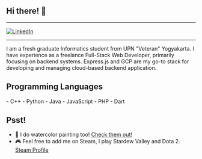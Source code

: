## Hi there! 👋
---

[![LinkedIn](https://img.shields.io/badge/linkedin-%230077B5.svg?style=for-the-badge&logo=linkedin&logoColor=white&link=https://www.linkedin.com/in/al-jauzi-abdurrohman-4848881a7/)](https://www.linkedin.com/in/al-jauzi-abdurrohman-4848881a7/)

---


I am a fresh graduate Informatics student from UPN "Veteran" Yogyakarta. I have experience as a freelance Full-Stack Web Developer, primarily focusing on backend systems. Express.js and GCP are my go-to stack for developing and managing cloud-based backend application.


## Programming Languages
<StackIcon name="js" />
- C++
- Python
- Java
- JavaScript
- PHP
- Dart

## Psst!

- 🎨 I do watercolor painting too! [Check them out!](https://instagram.com/winterdmnd)
- 🎮 Feel free to add me on Steam, I play Stardew Valley and Dota 2. [Steam Profile](https://steamcommunity.com/id/aljauzr)
